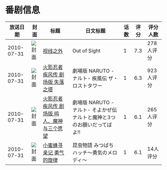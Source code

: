 # 番剧信息

|放送日期|封面|标题|日文标题|话数|评分|评分人数|
|---|---|---|---|---|---|---|
|2010-07-31|![封面](https://lain.bgm.tv/pic/cover/c/69/48/9406_Hc4K9.jpg)|[视线之外](https://bangumi.tv/subject/9406)|Out of Sight|1|7.3|278人评分|
|2010-07-31|![封面](https://lain.bgm.tv/pic/cover/c/cc/ea/16528_JJZIG.jpg)|[火影忍者疾风传 剧场版 失落之塔](https://bangumi.tv/subject/16528)|劇場版 NARUTO -ナルト- 疾風伝 ザ・ロストタワー|1|6.3|923人评分|
|2010-07-31|![封面](https://lain.bgm.tv/pic/cover/c/d2/42/16608_KNNz2.jpg)|[火影忍者疾风传 剧场版 鸣人、魔神与三个愿望](https://bangumi.tv/subject/16608)|劇場版 NARUTO -ナルト- そよかぜ伝 ナルトと魔神と3つのお願いだってばよ!!|1|6.1|265人评分|
|2010-07-31|![封面](https://lain.bgm.tv/pic/cover/c/6f/e0/39542_zVZ3j.jpg)|[小蜜蜂寻亲记 勇气的旋律](https://bangumi.tv/subject/39542)|昆虫物語 みつばちハッチ～勇気のメロディ～|1|6.1|14人评分|
